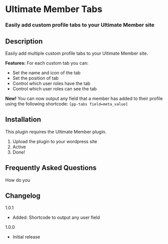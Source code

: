 # Ultimate Member Tabs

### Easily add custom profile tabs to your Ultimate Member site

## Description

Easily add multiple custom profile tabs to your Ultimate Member site.

**Features:**
For each custom tab you can:

- Set the name and icon of the tab
- Set the position of tab
- Control which user roles have the tab
- Control which user roles can see the tab
 
**New!**
You can now output any field that a member has added to their profile using the following shortcode:
`[pp-tabs field=meta_value]`

## Installation
This plugin requires the Ultimate Member plugin.

1. Upload the plugin to your wordpress site
2. Active
3. Done!

## Frequently Asked Questions
How do you

## Changelog
1.0.1
- Added: Shortcode to output any user field

1.0.0
- Initial release
